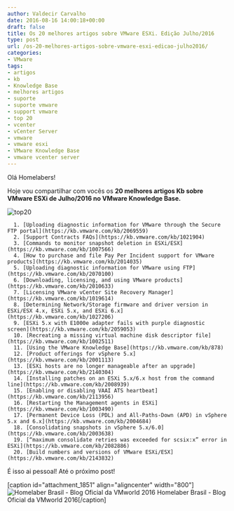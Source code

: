 ```yaml
---
author: Valdecir Carvalho
date: 2016-08-16 14:00:18+00:00
draft: false
title: Os 20 melhores artigos sobre VMware ESXi. Edição Julho/2016
type: post
url: /os-20-melhores-artigos-sobre-vmware-esxi-edicao-julho2016/
categories:
- VMware
tags:
- artigos
- kb
- Knowledge Base
- melhores artigos
- suporte
- suporte vmware
- support vmware
- top 20
- vcenter
- vCenter Server
- vmware
- vmware esxi
- VMware Knowledge Base
- vmware vcenter server
---
```


Olá Homelabers!

Hoje vou compartilhar com vocês os **20 melhores artigos Kb sobre VMware ESXi de Julho/2016 no VMware Knowledge Base.**

![top20](/imagens/2016/08/top20.png)





      1. [Uploading diagnostic information for VMware through the Secure FTP portal](https://kb.vmware.com/kb/2069559)
      2. [Support Contracts FAQs](https://kb.vmware.com/kb/1021904)
      3. [Commands to monitor snapshot deletion in ESXi/ESX](https://kb.vmware.com/kb/1007566)
      4. [How to purchase and file Pay Per Incident support for VMware products](https://kb.vmware.com/kb/2014035)
      5. [Uploading diagnostic information for VMware using FTP](https://kb.vmware.com/kb/2070100)
      6. [Downloading, licensing, and using VMware products](https://kb.vmware.com/kb/2010633)
      7. [Licensing VMware vCenter Site Recovery Manager](https://kb.vmware.com/kb/1019614)
      8. [Determining Network/Storage firmware and driver version in ESXi/ESX 4.x, ESXi 5.x, and ESXi 6.x](https://kb.vmware.com/kb/1027206)
      9. [ESXi 5.x with E1000e adapter fails with purple diagnostic screen](https://kb.vmware.com/kb/2059053)
      10. [Recreating a missing virtual machine disk descriptor file](https://kb.vmware.com/kb/1002511)
      11. [Using the VMware Knowledge Base](https://kb.vmware.com/kb/878)
      12. [Product offerings for vSphere 5.x](https://kb.vmware.com/kb/2001113)
      13. [ESXi hosts are no longer manageable after an upgrade](https://kb.vmware.com/kb/2140304)
      14. [Installing patches on an ESXi 5.x/6.x host from the command line](https://kb.vmware.com/kb/2008939)
      15. [Enabling or disabling VAAI ATS heartbeat](https://kb.vmware.com/kb/2113956)
      16. [Restarting the Management agents in ESXi](https://kb.vmware.com/kb/1003490)
      17. [Permanent Device Loss (PDL) and All-Paths-Down (APD) in vSphere 5.x and 6.x](https://kb.vmware.com/kb/2004684)
      18. [Consolidating snapshots in vSphere 5.x/6.0](https://kb.vmware.com/kb/2003638)
      19. [“maximum consolidate retries was exceeded for scsix:x” error in ESXi](https://kb.vmware.com/kb/2082886)
      20. [Build numbers and versions of VMware ESXi/ESX](https://kb.vmware.com/kb/2143832)


É isso ai pessoal! Até o próximo post!

[caption id="attachment_1851" align="aligncenter" width="800"]![Homelaber Brasil - Blog Oficial da VMworld 2016](/imagens/2016/08/vmworld-2016-official-blogger-banner-long.png)
Homelaber Brasil - Blog Oficial da VMworld 2016[/caption]
